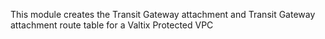 This module creates the Transit Gateway attachment and Transit Gateway attachment route table for a Valtix Protected VPC